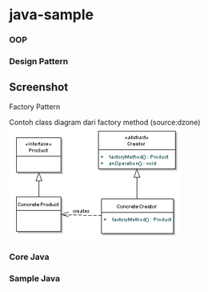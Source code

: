# java-sample

### OOP ###

### Design Pattern ###

## Screenshot

Factory Pattern

Contoh class diagram dari factory method (source:dzone)
![Diagram Facory Method](img/factoryPattern.PNG "Factory Pattern")

### Core Java ###

### Sample Java ###
